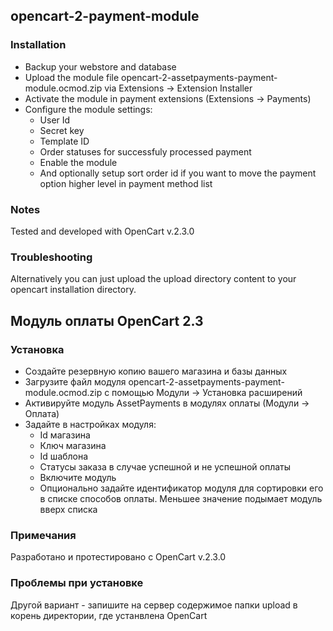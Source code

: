 ## opencart-2-payment-module

### Installation

* Backup your webstore and database
* Upload the module file opencart-2-assetpayments-payment-module.ocmod.zip via Extensions -> Extension Installer
* Activate the module in payment extensions (Extensions -> Payments)
* Configure the module settings:
  * User Id
  * Secret key
  * Template ID 
  * Order statuses for successfuly processed payment
  * Enable the module
  * And optionally setup sort order id if you want to move the payment option higher level in payment method list
  
### Notes
Tested and developed with OpenCart v.2.3.0

### Troubleshooting
Alternatively you can just upload the upload directory content to your opencart installation directory.

## Модуль оплаты OpenCart 2.3

### Установка
* Создайте резервную копию вашего магазина и базы данных
* Загрузите файл модуля opencart-2-assetpayments-payment-module.ocmod.zip с помощью Модули -> Установка расширений
* Активируйте модуль AssetPayments в модулях оплаты (Модули -> Оплата)
* Задайте в настройках модуля:
  * Id магазина
  * Ключ магазина
  * Id шаблона
  * Статусы заказа в случае успешной и не успешной оплаты
  * Включите модуль
  * Опционально задайте идентификатор модуля для сортировки его в списке способов оплаты. Меньшее значение подымает модуль вверх списка

### Примечания
Разработано и протестировано с OpenCart v.2.3.0

### Проблемы при установке
Другой вариант - запишите на сервер содержимое папки upload в корень директoрии, где устанвлена OpenCart
